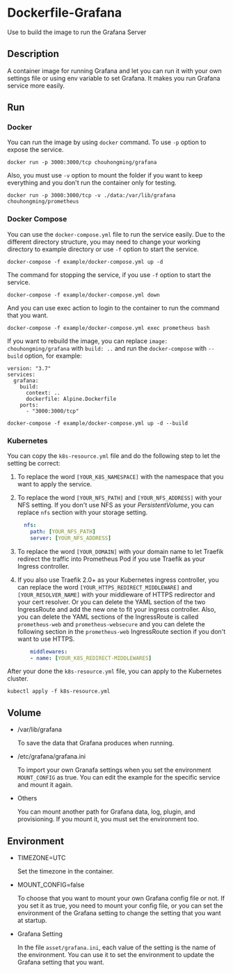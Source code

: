 # Dockerfile-Grafana
Use to build the image to run the Grafana Server

## Description
A container image for running Grafana and let you can run it with your own settings file or using env variable to set Grafana. It makes you run Grafana service more easily.

## Run
### Docker
You can run the image by using `docker` command. To use `-p` option to expose the service.

`docker run -p 3000:3000/tcp chouhongming/grafana`

Also, you must use `-v` option to mount the folder if you want to keep everything and you don't run the container only for testing.

`docker run -p 3000:3000/tcp -v ./data:/var/lib/grafana chouhongming/prometheus`

### Docker Compose
You can use the `docker-compose.yml` file to run the service easily. Due to the different directory structure, you may need to change your working directory to example directory or use `-f` option to start the service.

`docker-compose -f example/docker-compose.yml up -d`

The command for stopping the service, if you use `-f` option to start the service.

`docker-compose -f example/docker-compose.yml down`

And you can use exec action to login to the container to run the command that you want.

`docker-compose -f example/docker-compose.yml exec prometheus bash`

If you want to rebuild the image, you can replace `image: chouhongming/grafana` with `build: ..` and run the `docker-compose` with `--build` option, for example:

```
version: "3.7"
services:
  grafana:
    build:
      context: ..
      dockerfile: Alpine.Dockerfile
    ports:
      - "3000:3000/tcp"
```

`docker-compose -f example/docker-compose.yml up -d --build`

### Kubernetes
You can copy the `k8s-resource.yml` file and do the following step to let the setting be correct:
1. To replace the word `[YOUR_K8S_NAMESPACE]` with the namespace that you want to apply the service.
2. To replace the word `[YOUR_NFS_PATH]` and `[YOUR_NFS_ADDRESS]` with your NFS setting. If you don't use NFS as your _PersistentVolume_, you can replace `nfs` section with your storage setting.

    ```yaml
      nfs:
        path: [YOUR_NFS_PATH]
        server: [YOUR_NFS_ADDRESS]
    ```
3. To replace the word `[YOUR_DOMAIN]` with your domain name to let Traefik redirect the traffic into Prometheus Pod if you use Traefik as your Ingress controller.
4. If you also use Traefik 2.0+ as your Kubernetes ingress controller, you can replace the word `[YOUR_HTTPS_REDIRECT_MIDDLEWARE]` and `[YOUR_RESOLVER_NAME]` with your middleware of HTTPS redirector and your cert resolver. Or you can delete the YAML section of the two IngressRoute and add the new one to fit your ingress controller. Also, you can delete the YAML sections of the IngressRoute is called `prometheus-web` and `prometheus-websecure` and you can delete the following section in the `prometheus-web` IngressRoute section if you don't want to use HTTPS.

    ```yaml
        middlewares:
        - name: [YOUR_K8S_REDIRECT-MIDDLEWARES]
    ```

After your done the `k8s-resource.yml` file, you can apply to the Kubernetes cluster.

`kubectl apply -f k8s-resource.yml`

## Volume
- /var/lib/grafana

    To save the data that Grafana produces when running.

- /etc/grafana/grafana.ini

    To import your own Granafa settings when you set the environment `MOUNT_CONFIG` as true. You can edit the example for the specific service and mount it again.

- Others

    You can mount another path for Grafana data, log, plugin, and provisioning. If you mount it, you must set the environment too.

## Environment
- TIMEZONE=UTC

    Set the timezone in the container.

- MOUNT_CONFIG=false

    To choose that you want to mount your own Grafana config file or not. If you set it as true, you need to mount your config file, or you can set the environment of the Grafana setting to change the setting that you want at startup.

- Grafana Setting

    In the file `asset/grafana.ini`, each value of the setting is the name of the environment. You can use it to set the environment to update the Grafana setting that you want.

